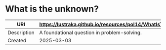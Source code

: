 # What is the unknown?

URI|https://lustraka.github.io/resources/pol14/WhatIsTheUnknown
-|-
Description|A foundational question in problem-solving.
Created|2025-03-03

